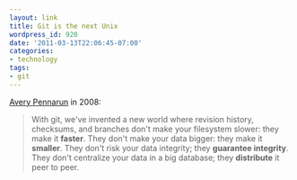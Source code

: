 ```yaml
---
layout: link
title: Git is the next Unix
wordpress_id: 920
date: '2011-03-13T22:06:45-07:00'
categories:
- technology
tags:
- git
---
```

[Avery Pennarun](http://apenwarr.ca/log/?m=200801#31) in 2008:

> With git, we've invented a new world where revision history, checksums, and branches don't make your filesystem
> slower: they make it **faster**. They don't make your data bigger: they make it **smaller**. They don't risk your data
> integrity; they **guarantee integrity**. They don't centralize your data in a big database; they **distribute** it
> peer to peer.

